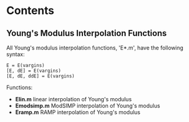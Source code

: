 # Contents
## Young's Modulus Interpolation Functions
All Young's modulus interpolation functions, 'E*.m', have the following syntax:

    E = E(vargins)
    [E, dE] = E(vargins)
    [E, dE, ddE] = E(vargins)

Functions:
* __Elin.m__ linear interpolation of Young's modulus
* __Emodsimp.m__ ModSIMP interpolation of Young's modulus
* __Eramp.m__ RAMP interpolation of Young's modulus